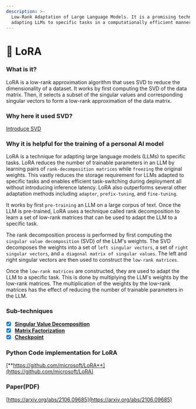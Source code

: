```yaml
---
description: >-
  Low-Rank Adaptation of Large Language Models. It is a promising technique for
  adapting LLMs to specific tasks in a computationally efficient manner.
---
```


# 🎁 LoRA

### What is it?

LoRA is a low-rank approximation algorithm that uses SVD to reduce the dimensionality of a dataset. It works by first computing the SVD of the data matrix. Then, it selects a subset of the singular values and corresponding singular vectors to form a low-rank approximation of the data matrix.

### Why here it used SVD?

[Introduce SVD](svd/)

### Why it is helpful for the training of a personal AI model

LoRA is a technique for adapting large language models (LLMs) to specific tasks. LoRA reduces the number of trainable parameters in an LLM by learning pairs of `rank-decomposition matrices` while `freezing` the original weights. This vastly reduces the storage requirement for LLMs adapted to specific tasks and enables efficient task-switching during deployment all without introducing inference latency. LoRA also outperforms several other adaptation methods including `adapter`, `prefix-tuning`, and `fine-tuning`.

It works by first `pre-training` an LLM on a large corpus of text. Once the LLM is pre-trained, LoRA uses a technique called rank decomposition to learn a set of low-rank matrices that can be used to adapt the LLM to a specific task.

The rank decomposition process is performed by first computing the `singular value decomposition` (SVD) of the LLM's weights. The SVD decomposes the weights into a set of `left singular vectors`, a set of `right singular vectors`, and `a diagonal matrix of singular values`. The left and right singular vectors are then used to construct the `low-rank matrices`.

Once the `low-rank matrices` are constructed, they are used to adapt the LLM to a specific task. This is done by multiplying the LLM's weights by the low-rank matrices. The multiplication of the weights by the low-rank matrices has the effect of reducing the number of trainable parameters in the LLM.

### Sub-techniques

* [x] [**Singular Value Decomposition**](svd/)
* [x] [**Matrix Factorization**](matrix-factorization.md)
* [x] [**Checkpoint**](checkpoint.md)

### Python Code implementation for LoRA

[**https://github.com/microsoft/LoRA**](https://github.com/microsoft/LoRA)

### Paper(PDF)

[https://arxiv.org/abs/2106.09685](https://arxiv.org/abs/2106.09685)
